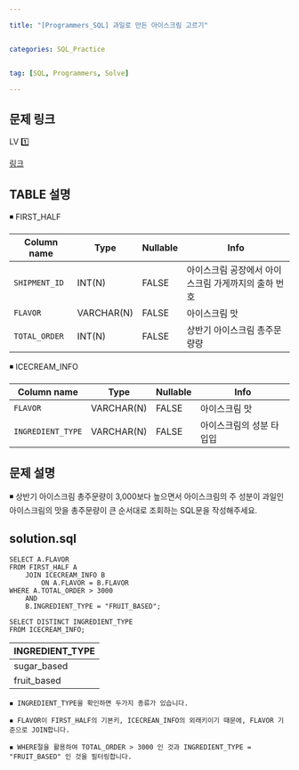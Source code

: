 ```yaml
---

title: "[Programmers_SQL] 과일로 만든 아이스크림 고르기"


categories: SQL_Practice


tag: [SQL, Programmers, Solve]

---
```


## 문제 링크

LV 1️⃣ 

[링크](https://school.programmers.co.kr/learn/courses/30/lessons/133025)

## TABLE 설명

◾ FIRST_HALF

|Column name|Type|Nullable|Info|
|-|-|-|-|
|`SHIPMENT_ID`|INT(N)|FALSE|아이스크림 공장에서 아이스크림 가게까지의 출하 번호|
|`FLAVOR`|VARCHAR(N)|FALSE|아이스크림 맛|
|`TOTAL_ORDER`|INT(N)|FALSE|상반기 아이스크림 총주문량량|

◾ ICECREAM_INFO

|Column name|Type|Nullable|Info|
|-|-|-|-|
|`FLAVOR`|VARCHAR(N)|FALSE|아이스크림 맛|
|`INGREDIENT_TYPE`|VARCHAR(N)|FALSE|아이스크림의 성분 타입입|

## 문제 설명

◾ 상반기 아이스크림 총주문량이 3,000보다 높으면서 아이스크림의 주 성분이 과일인 아이스크림의 맛을 총주문량이 큰 순서대로 조회하는 SQL문을 작성해주세요. 

## solution.sql
    SELECT A.FLAVOR
    FROM FIRST_HALF A 
        JOIN ICECREAM_INFO B
            ON A.FLAVOR = B.FLAVOR
    WHERE A.TOTAL_ORDER > 3000
        AND
        B.INGREDIENT_TYPE = "FRUIT_BASED";

```
SELECT DISTINCT INGREDIENT_TYPE
FROM ICECREAM_INFO;
```

|INGREDIENT_TYPE|
|-|
|sugar_based|
|fruit_based|

```
◾ INGREDIENT_TYPE을 확인하면 두가지 종류가 있습니다. 

◾ FLAVOR이 FIRST_HALF의 기본키, ICECREAN_INFO의 외래키이기 때문에, FLAVOR 기준으로 JOIN합니다. 

◾ WHERE절을 활용하여 TOTAL_ORDER > 3000 인 것과 INGREDIENT_TYPE = "FRUIT_BASED" 인 것을 필터링합니다. 
```